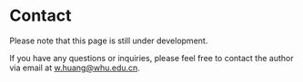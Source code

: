 # Contact

Please note that this page is still under development.

If you have any questions or inquiries, please feel free to contact the author via email at w.huang@whu.edu.cn.